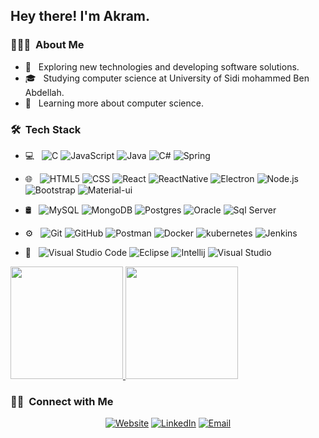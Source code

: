 <h2> Hey there! I'm Akram.</h2>

<h3> 👨🏻‍💻 &nbsp;About Me </h3>

- 🤔 &nbsp; Exploring new technologies and developing software solutions.
- 🎓 &nbsp; Studying computer science at University of Sidi mohammed Ben Abdellah.
- 🌱 &nbsp; Learning more about computer science.

<h3> 🛠 &nbsp;Tech Stack</h3>

- 💻 &nbsp;
  ![C](https://img.shields.io/badge/-C-333333?style=flat&logo=c)
  ![JavaScript](https://img.shields.io/badge/-JavaScript-333333?style=flat&logo=javascript)
  ![Java](https://img.shields.io/badge/-Java-333333?style=flat&logo=Java&logoColor=007396)
  ![C#](https://img.shields.io/badge/C%23-333333?style=flat&logo=c-sharp)
  ![Spring](https://img.shields.io/badge/spring-333333?style=flat&logo=spring)
  
- 🌐 &nbsp;
  ![HTML5](https://img.shields.io/badge/-HTML5-333333?style=flat&logo=HTML5)
  ![CSS](https://img.shields.io/badge/-CSS-333333?style=flat&logo=CSS3&logoColor=1572B6)
  ![React](https://img.shields.io/badge/-React-333333?style=flat&logo=react)
  ![ReactNative](https://img.shields.io/badge/-Reactnative-333333?style=flat&logo=react)
  ![Electron](https://img.shields.io/badge/-Electron-333333?style=flat&logo=electron)
  ![Node.js](https://img.shields.io/badge/-Node.js-333333?style=flat&logo=node.js)  
  ![Bootstrap](https://img.shields.io/badge/-Bootstrap-333333?style=flat&logo=bootstrap&logoColor=563D7C)
  ![Material-ui](https://img.shields.io/badge/-MUI-333333?style=flat&logo=mui&logoColor=03A9F4)
- 🛢 &nbsp;
  ![MySQL](https://img.shields.io/badge/-MySQL-333333?style=flat&logo=mysql)
  ![MongoDB](https://img.shields.io/badge/-MongoDB-333333?style=flat&logo=mongodb)
  ![Postgres](https://img.shields.io/badge/-Postgresql-333333?style=flat&logo=Postgresql)
  ![Oracle](https://img.shields.io/badge/-Oracle-333333?style=flat&logo=oracle)
  ![Sql Server](https://img.shields.io/badge/-SQL_Server-333333?style=flat&logo=microsoft-sql-server)
- ⚙️ &nbsp;
  ![Git](https://img.shields.io/badge/-Git-333333?style=flat&logo=git)
  ![GitHub](https://img.shields.io/badge/-GitHub-333333?style=flat&logo=github)
  ![Postman](https://img.shields.io/badge/-Postman-333333?style=flat&logo=postman)
  ![Docker](https://img.shields.io/badge/-Docker-333333?style=flat&logo=Docker)
  ![kubernetes](https://img.shields.io/badge/-kubernetes-333333?style=flat&logo=kubernetes)
  ![Jenkins](https://img.shields.io/badge/-Jenkins-333333?style=flat&logo=Jenkins)
- 🔧 &nbsp;
  ![Visual Studio Code](https://img.shields.io/badge/-Visual%20Studio%20Code-333333?style=flat&logo=visual-studio-code&logoColor=007ACC)
  ![Eclipse](https://img.shields.io/badge/-Eclipse-333333?style=flat&logo=eclipse-ide&logoColor=2C2255)
  ![Intellij](https://img.shields.io/badge/-IntelliJIDEA-333333?style=flat&logo=intellij-idea&logoColor=875F9A)
  ![Visual Studio](https://img.shields.io/badge/-Visual%20Studio-333333?style=flat&logo=visual-studio&logoColor=875F9A)


<a href="https://github.com/AkramDev1">
  <img height="180em" src="https://github-readme-stats.vercel.app/api?username=AkramDev1&theme=buefy&show_icons=true" />
  <img height="180em" src="https://github-readme-stats.vercel.app/api/top-langs/?username=AkramDev1&theme=buefy&layout=compact" />
</a>

<br/>

<h3> 🤝🏻 &nbsp;Connect with Me </h3>

<p align="center">
<a href="www.akramdev.tech/"><img alt="Website" src="https://img.shields.io/badge/Website-Myportfolio-blue?style=flat-square&logo=google-chrome"></a>
<a href="https://www.linkedin.com/in/akram-essaidi/"><img alt="LinkedIn" src="https://img.shields.io/badge/LinkedIn-AkramEsaiidi-blue?style=flat-square&logo=linkedin"></a>
<a href="mailto:Akramessaidi98@gmail.com"><img alt="Email" src="https://img.shields.io/badge/Email-akramessaidi98@gmail.com-blue?style=flat-square&logo=gmail"></a>
</p>
